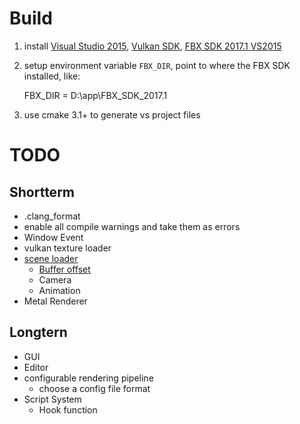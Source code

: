# Build

1. install [Visual Studio 2015](https://www.visualstudio.com/), [Vulkan SDK](https://lunarg.com/vulkan-sdk/), [FBX SDK 2017.1 VS2015](http://www.autodesk.com/products/fbx/overview)

2. setup environment variable `FBX_DIR`, point to where the FBX SDK installed, like:

    FBX_DIR = D:\app\FBX_SDK_2017.1

3. use cmake 3.1+ to generate vs project files

# TODO

## Shortterm

* .clang_format
* enable all compile warnings and take them as errors
* Window Event
* vulkan texture loader
* [scene loader](https://nlguillemot.wordpress.com/2016/11/18/opengl-renderer-design/)
	* [Buffer offset](https://developer.nvidia.com/vulkan-memory-management)
    * Camera
    * Animation
* Metal Renderer

## Longtern

* GUI
* Editor
* configurable rendering pipeline
    * choose a config file format
* Script System
    * Hook function




